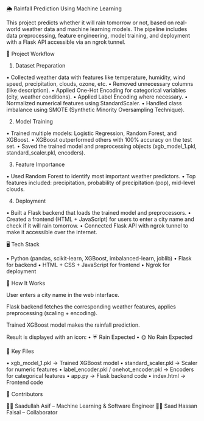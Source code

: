 🌦️ Rainfall Prediction Using Machine Learning

This project predicts whether it will rain tomorrow or not, based on real-world weather data and machine learning models.
The pipeline includes data preprocessing, feature engineering, model training, and deployment with a Flask API accessible via an ngrok tunnel.

📂 Project Workflow
1. Dataset Preparation

• Collected weather data with features like temperature, humidity, wind speed, precipitation, clouds, ozone, etc.
• Removed unnecessary columns (like description).
• Applied One-Hot Encoding for categorical variables (city, weather conditions).
• Applied Label Encoding where necessary.
• Normalized numerical features using StandardScaler.
• Handled class imbalance using SMOTE (Synthetic Minority Oversampling Technique).

2. Model Training

• Trained multiple models: Logistic Regression, Random Forest, and XGBoost.
• XGBoost outperformed others with 100% accuracy on the test set.
• Saved the trained model and preprocessing objects (xgb_model_1.pkl, standard_scaler.pkl, encoders).

3. Feature Importance

• Used Random Forest to identify most important weather predictors.
• Top features included: precipitation, probability of precipitation (pop), mid-level clouds.

4. Deployment

• Built a Flask backend that loads the trained model and preprocessors.
• Created a frontend (HTML + JavaScript) for users to enter a city name and check if it will rain tomorrow.
• Connected Flask API with ngrok tunnel to make it accessible over the internet.

🖥️ Tech Stack

• Python (pandas, scikit-learn, XGBoost, imbalanced-learn, joblib)
• Flask for backend
• HTML + CSS + JavaScript for frontend
• Ngrok for deployment

🚀 How It Works

User enters a city name in the web interface.

Flask backend fetches the corresponding weather features, applies preprocessing (scaling + encoding).

Trained XGBoost model makes the rainfall prediction.

Result is displayed with an icon:
• ☔ Rain Expected
• 🌞 No Rain Expected

📌 Key Files

• xgb_model_1.pkl → Trained XGBoost model
• standard_scaler.pkl → Scaler for numeric features
• label_encoder.pkl / onehot_encoder.pkl → Encoders for categorical features
• app.py → Flask backend code
• index.html → Frontend code

🤝 Contributors

👨‍💻 Saadullah Asif – Machine Learning & Software Engineer
👨‍💻 Saad Hassan Faisal – Collaborator
